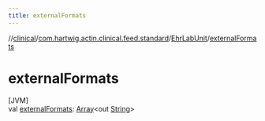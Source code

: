 ```yaml
---
title: externalFormats
---
```

//[clinical](../../../index.html)/[com.hartwig.actin.clinical.feed.standard](../index.html)/[EhrLabUnit](index.html)/[externalFormats](external-formats.html)



# externalFormats



[JVM]\
val [externalFormats](external-formats.html): [Array](https://kotlinlang.org/api/latest/jvm/stdlib/kotlin/-array/index.html)&lt;out [String](https://kotlinlang.org/api/latest/jvm/stdlib/kotlin/-string/index.html)&gt;




